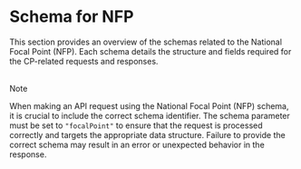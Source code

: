 <script setup>
import "@/style.css"
</script>

# Schema for NFP

This section provides an overview of the schemas related to the National Focal Point (NFP). Each schema details the structure and fields required for the CP-related requests and responses. 
<br><br>

> [!NOTE]
> When making an API request using the National Focal Point (NFP) schema, it is crucial to include the correct schema identifier. The schema parameter must be set to `"focalPoint"` to ensure that the request is processed correctly and targets the appropriate data structure. Failure to provide the correct schema may result in an error or unexpected behavior in the response.


<!--@include: @/../components/nfp/request-body.md-->